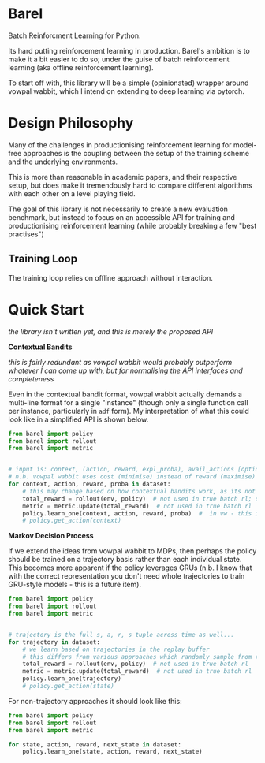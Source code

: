# Barel

Batch Reinforcment Learning for Python.

Its hard putting reinforcement learning in production. Barel's ambition is to make it a bit easier to do so; under the guise of batch reinforcement learning (aka offline reinforcement learning).

To start off with, this library will be a simple (opinionated) wrapper around vowpal wabbit, which I intend on extending to deep learning via pytorch. 

# Design Philosophy

Many of the challenges in productionising reinforcement learning for model-free approaches is the coupling between the setup of the training scheme and the underlying environments. 

This is more than reasonable in academic papers, and their respective setup, but does make it tremendously hard to compare different algorithms with each other on a level playing field.

The goal of this library is not necessarily to create a new evaluation benchmark, but instead to focus on an accessible API for training and productionising reinforcement learning (while probably breaking a few "best practises")

## Training Loop

The training loop relies on offline approach without interaction. 

# Quick Start

_the library isn't written yet, and this is merely the proposed API_

**Contextual Bandits**

_this is fairly redundant as vowpal wabbit would probably outperform whatever I can come up with, but for normalising the API interfaces and completeness_

Even in the contextual bandit format, vowpal wabbit actually demands a multi-line format for a single "instance" (though only a single function call per instance, particularly in `adf` form). My interpretation of what this could look like in a simplified API is shown below.

```py
from barel import policy
from barel import rollout
from barel import metric


# input is: context, (action, reward, expl_proba), avail_actions [optional]
# n.b. vowpal wabbit uses cost (minimise) instead of reward (maximise)
for context, action, reward, proba in dataset:
    # this may change based on how contextual bandits work, as its not trajectory based.
    total_reward = rollout(env, policy)  # not used in true batch rl; do we overload it in vw style?
    metric = metric.update(total_reward)  # not used in true batch rl
    policy.learn_one(context, action, reward, proba)  #  in vw - this is interpretted as a multiline instance
    # policy.get_action(context)
```

**Markov Decision Process**

If we extend the ideas from vowpal wabbit to MDPs, then perhaps the policy should be trained on a trajectory basis rather than each individual state. This becomes more apparent if the policy leverages GRUs (n.b. I know that with the correct representation you don't need whole trajectories to train GRU-style models - this is a future item).

```py
from barel import policy
from barel import rollout
from barel import metric


# trajectory is the full s, a, r, s tuple across time as well...
for trajectory in dataset:
    # we learn based on trajectories in the replay buffer
    # this differs from various approaches which randomly sample from replay buffer
    total_reward = rollout(env, policy)  # not used in true batch rl
    metric = metric.update(total_reward)  # not used in true batch rl
    policy.learn_one(trajectory)
    # policy.get_action(state)

```

For non-trajectory approaches it should look like this:

```py
from barel import policy
from barel import rollout
from barel import metric

for state, action, reward, next_state in dataset:
    policy.learn_one(state, action, reward, next_state)
```





